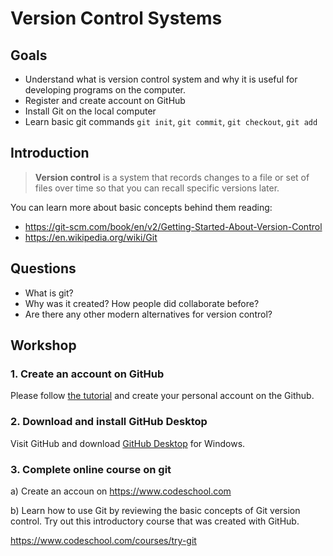# Version Control Systems

## Goals

* Understand what is version control system and why it is useful for developing programs on the computer.
* Register and create account on GitHub
* Install Git on the local computer
* Learn basic git commands `git init`, `git commit`, `git checkout`, `git add`

## Introduction

> **Version control** is a system that records changes to a file or set of files over time so that you can recall specific versions later.

You can learn more about basic concepts behind them reading:
*  https://git-scm.com/book/en/v2/Getting-Started-About-Version-Control
* https://en.wikipedia.org/wiki/Git

## Questions

- What is git?
- Why was it created? How people did collaborate before?
- Are there any other modern alternatives for version control?

## Workshop

### 1. Create an account on **GitHub**

Please follow [the tutorial](materials/github_sign_up_tutorial.pdf) and create your personal account on the Github.

### 2. Download and install **GitHub Desktop**

Visit GitHub and download [GitHub Desktop](https://desktop.github.com) for Windows.

### 3. Complete online course on **git**

a) Create an accoun on https://www.codeschool.com

b) Learn how to use Git by reviewing the basic concepts of  Git version control. Try out this introductory course that was created with GitHub.

https://www.codeschool.com/courses/try-git
